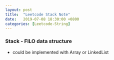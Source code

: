 ```yaml
---
layout: post
title:  "Leetcode Stack Note"
date:   2019-07-08 18:30:00 +0800
categories: [Leetcode-String]
---
```

### Stack - FILO data structure
- could be implemented with Array or LinkedList
